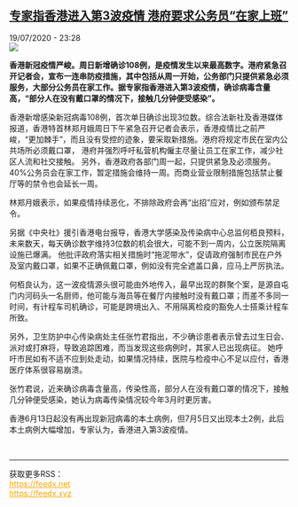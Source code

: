 <!--1595195788000-->
[专家指香港进入第3波疫情 港府要求公务员“在家上班”](http://www.rfi.fr//cn/%E4%B8%AD%E5%9B%BD/20200719-%E4%B8%93%E5%AE%B6%E6%8C%87%E9%A6%99%E6%B8%AF%E8%BF%9B%E5%85%A5%E7%AC%AC3%E6%B3%A2%E7%96%AB%E6%83%85-%E6%B8%AF%E5%BA%9C%E8%A6%81%E6%B1%82%E5%85%AC%E5%8A%A1%E5%91%98-%E5%9C%A8%E5%AE%B6%E4%B8%8A%E7%8F%AD)
------

<div>19/07/2020 - 23:28</div><img src="https://s.rfi.fr/media/display/b26f0224-ca06-11ea-990d-005056a964fe/w:310/p:16x9/2020-07-17T153310Z_1390832382_RC23VH9USXAE_RTRMADP_3_HEALTH-CORONAVIRUS-HONGKONG.JPG"><p><strong>香港新冠疫情严峻。周日新增确诊108例，是疫情发生以来最高数字。港府紧急召开记者会，宣布一连串防疫措施，其中包括从周一开始，公务部门只提供紧急必须服务，大部分公务员在家工作。据专家指香港进入第3波疫情，确诊病毒含量高，“部分人在没有戴口罩的情况下，接触几分钟便受感染”。</strong></p><div class="t-content__body u-clearfix"><div class="m-interstitial"></div><p>香港新增感染新冠病毒108例，首次单日确诊出现3位数。综合法新社及香港媒体报道，香港特首林郑月娥周日下午紧急召开记者会表示，香港疫情比之前严峻，“更加棘手”，而且没有受控的迹象，要采取新措施。港府将规定市民在室内公共场所必须戴口罩， 港府并强烈呼吁私营机构僱主尽量让员工在家工作，减少社区人流和社交接触。 另外，香港政府各部门周一起，只提供紧急及必须服务。40%公务员会在家工作，暂定措施会维持一周。而商业营业限制措施包括禁止餐厅等的禁令也会延长一周。</p><p>林郑月娥表示，如果疫情持续恶化，不排除政府会再“出招”应对，例如颁布禁足令。</p><p>另据《中央社》援引香港电台报导，香港大学感染及传染病中心总监何栢良预料，未来数天，每天确诊数字维持3位数的机会很大，可能不到一周内，公立医院隔离设施已爆满。 他批评政府落实相关措施时“拖泥带水”，促请政府强制市民在户外及室内戴口罩，如果不正确佩戴口罩，例如没有完全遮盖口鼻，应马上严厉执法。</p><p>何栢良认为，这一波疫情源头很可能由外地传入，最早出现的群聚个案，是源自屯门内河码头一名厨师，他可能与海员等在餐厅内接触时没有戴口罩；而差不多同一时间，有计程车司机确诊，可能是跨境出入、不用隔离检疫的豁免人士搭乘计程车所致。</p><p>另外，卫生防护中心传染病处主任张竹君指出，不少确诊患者表示曾去过生日会、派对或打麻将，导致追踪困难，而当发现这些病例时，其家人已出现病征。 她呼吁市民如有不适不应到处走动，如果情况持续，医院与检疫中心不足以应付，香港医疗体系很容易崩溃。</p><p>张竹君说，近来确诊病毒含量高，传染性高，部分人在没有戴口罩的情况下，接触几分钟便受感染，她认为病毒传染情况较今年3月时更厉害。</p><p>香港6月13日起没有再出现新冠病毒的本土病例，但7月5日又出现本土2例，此后本土病例大幅增加，专家认为，香港进入第3波疫情。</p><div class="o-self-promo o-self-promo--nl o-self-promo--hidden" data-selfpromo-newsletter></div><div class="o-self-promo o-self-promo--app o-self-promo--hidden" data-selfpromo-app></div></div><br><hr><div>获取更多RSS：<br><a href="https://feedx.net" style="color:orange" target="_blank">https://feedx.net</a> <br><a href="https://feedx.xyz" style="color:orange" target="_blank">https://feedx.xyz</a><br></div>
